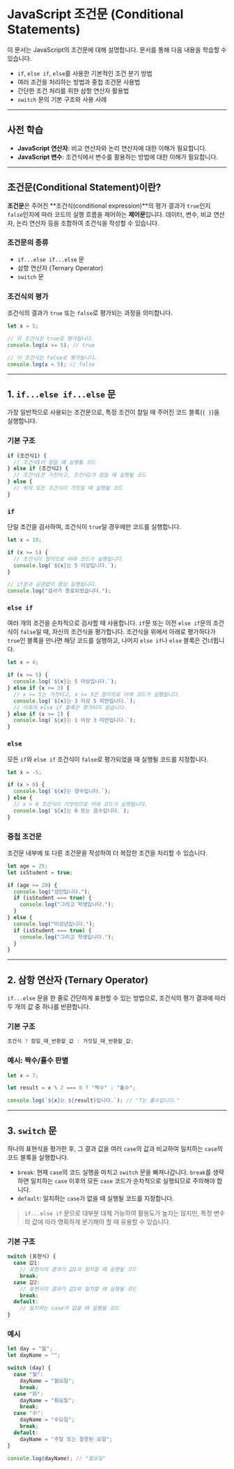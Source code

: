 # JavaScript 조건문 (Conditional Statements)

이 문서는 JavaScript의 조건문에 대해 설명합니다. 문서를 통해 다음 내용을 학습할 수 있습니다.

-   `if`, `else if`, `else`를 사용한 기본적인 조건 분기 방법
-   여러 조건을 처리하는 방법과 중첩 조건문 사용법
-   간단한 조건 처리를 위한 삼항 연산자 활용법
-   `switch` 문의 기본 구조와 사용 사례

---

## 사전 학습

-   **JavaScript 연산자**: 비교 연산자와 논리 연산자에 대한 이해가 필요합니다.
-   **JavaScript 변수**: 조건식에서 변수를 활용하는 방법에 대한 이해가 필요합니다.

---

## 조건문(Conditional Statement)이란?

**조건문**은 주어진 **조건식(conditional expression)**의 평가 결과가 `true`인지 `false`인지에 따라 코드의 실행 흐름을 제어하는 **제어문**입니다. 데이터, 변수, 비교 연산자, 논리 연산자 등을 조합하여 조건식을 작성할 수 있습니다.

### 조건문의 종류

-   `if...else if...else` 문
-   삼항 연산자 (Ternary Operator)
-   `switch` 문

### 조건식의 평가

조건식의 결과가 `true` 또는 `false`로 평가되는 과정을 의미합니다.

```javascript
let x = 5;

// 이 조건식은 true로 평가됩니다.
console.log(x >= 5); // true

// 이 조건식은 false로 평가됩니다.
console.log(x < 5); // false
```

---

## 1. `if...else if...else` 문

가장 일반적으로 사용되는 조건문으로, 특정 조건이 참일 때 주어진 코드 블록(`{ }`)을 실행합니다.

### 기본 구조

```javascript
if (조건식1) {
  // 조건식1이 참일 때 실행될 코드
} else if (조건식2) {
  // 조건식1은 거짓이고, 조건식2가 참일 때 실행될 코드
} else {
  // 위의 모든 조건식이 거짓일 때 실행될 코드
}
```

### `if`

단일 조건을 검사하여, 조건식이 `true`일 경우에만 코드를 실행합니다.

```javascript
let x = 10;

if (x >= 5) {
  // 조건식이 참이므로 아래 코드가 실행됩니다.
  console.log(`${x}는 5 이상입니다.`);
}

// if문과 상관없이 항상 실행됩니다.
console.log("검사가 종료되었습니다.");
```

### `else if`

여러 개의 조건을 순차적으로 검사할 때 사용합니다. `if`문 또는 이전 `else if`문의 조건식이 `false`일 때, 자신의 조건식을 평가합니다. 조건식을 위에서 아래로 평가하다가 `true`인 블록을 만나면 해당 코드를 실행하고, 나머지 `else if`나 `else` 블록은 건너뜁니다.

```javascript
let x = 4;

if (x >= 5) {
  console.log(`${x}는 5 이상입니다.`);
} else if (x >= 3) {
  // x >= 5는 거짓이고, x >= 3은 참이므로 아래 코드가 실행됩니다.
  console.log(`${x}는 3 이상 5 미만입니다.`);
  // 이후의 else if 블록은 평가되지 않습니다.
} else if (x >= 1) {
  console.log(`${x}는 1 이상 3 미만입니다.`);
}
```

### `else`

모든 `if`와 `else if` 조건식이 `false`로 평가되었을 때 실행될 코드를 지정합니다.

```javascript
let x = -5;

if (x > 0) {
  console.log(`${x}는 양수입니다.`);
} else {
  // x > 0 조건식이 거짓이므로 아래 코드가 실행됩니다.
  console.log(`${x}는 0 또는 음수입니다.`);
}
```

### 중첩 조건문

조건문 내부에 또 다른 조건문을 작성하여 더 복잡한 조건을 처리할 수 있습니다.

```javascript
let age = 25;
let isStudent = true;

if (age >= 20) {
  console.log("성인입니다.");
  if (isStudent === true) {
    console.log("그리고 학생입니다.");
  }
} else {
  console.log("미성년입니다.");
  if (isStudent === true) {
    console.log("그리고 학생입니다.");
  }
}
```

---

## 2. 삼항 연산자 (Ternary Operator)

`if...else` 문을 한 줄로 간단하게 표현할 수 있는 방법으로, 조건식의 평가 결과에 따라 두 개의 값 중 하나를 반환합니다.

### 기본 구조

```javascript
조건식 ? 참일_때_반환할_값 : 거짓일_때_반환할_값;
```

### 예시: 짝수/홀수 판별

```javascript
let x = 7;

let result = x % 2 === 0 ? "짝수" : "홀수";

console.log(`${x}는 ${result}입니다.`); // "7는 홀수입니다."
```

---

## 3. `switch` 문

하나의 표현식을 평가한 후, 그 결과 값을 여러 `case`의 값과 비교하여 일치하는 `case`의 코드 블록을 실행합니다.

-   `break`: 현재 `case`의 코드 실행을 마치고 `switch` 문을 빠져나갑니다. `break`를 생략하면 일치하는 `case` 이후의 모든 `case` 코드가 순차적으로 실행되므로 주의해야 합니다.
-   `default`: 일치하는 `case`가 없을 때 실행될 코드를 지정합니다.

> `if...else if` 문으로 대부분 대체 가능하여 활용도가 높지는 않지만, 특정 변수의 값에 따라 명확하게 분기해야 할 때 유용할 수 있습니다.

### 기본 구조

```javascript
switch (표현식) {
  case 값1:
    // 표현식의 결과가 값1과 일치할 때 실행될 코드
    break;
  case 값2:
    // 표현식의 결과가 값2와 일치할 때 실행될 코드
    break;
  default:
    // 일치하는 case가 없을 때 실행될 코드
}
```

### 예시

```javascript
let day = "월";
let dayName = "";

switch (day) {
  case "월":
    dayName = "월요일";
    break;
  case "화":
    dayName = "화요일";
    break;
  case "수":
    dayName = "수요일";
    break;
  default:
    dayName = "주말 또는 잘못된 요일";
}

console.log(dayName); // "월요일"
```
